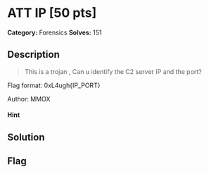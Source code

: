 # ATT IP [50 pts]

**Category:** Forensics
**Solves:** 151

## Description
>This is a trojan , Can u identify the C2 server IP  and the port?

Flag format:  0xL4ugh{IP_PORT}

Author: MMOX

#### Hint 

## Solution

## Flag

